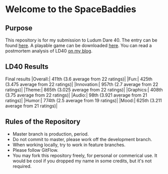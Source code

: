 # Welcome to the SpaceBaddies

## Purpose
This repository is for my submission to Ludum Dare 40. The entry can be found [here](https://ldjam.com/events/ludum-dare/40/spacebadies). A playable game can be downloaded [here](https://drive.google.com/open?id=1hE01HtqJLgZ9iMn79d93d1oELqM8v-eH). You can read a postmortem analysis of LD40 [on my blog](http://www.dennis-stepp.com/post/ludumdare40/).

## LD40 Results
Final results
|Overall:| 411th (3.6 average from 22 ratings)|
|Fun:| 425th (3.475 average from 22 ratings)|
|Innovation:| 957th (2.7 average from 22 ratings)|
|Theme:| 865th (3.025 average from 22 ratings)|
|Graphics:| 408th (3.75 average from 22 ratings)|
|Audio:| 98th (3.921 average from 21 ratings)|
|Humor:| 774th (2.5 average from 19 ratings)|
|Mood:| 625th (3.211 average from 21 ratings)|

## Rules of the Repository
* Master branch is production, period.
* Do not commit to master, please work off the development branch.
* When working locally, try to work in feature branches.
* Please follow GitFlow.
* You may fork this repository freely, for personal or commerical use. It would be cool if you dropped my name in some credits, but it's not required.

